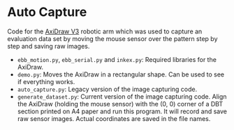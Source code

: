 # Auto Capture

Code for the [AxiDraw V3](https://shop.evilmadscientist.com/productsmenu/846) robotic arm which was used to capture an evaluation data set by moving the mouse sensor over the pattern step by step and saving raw images.

 * ```ebb_motion.py```, ```ebb_serial.py``` and ```inkex.py```: Required libraries for the AxiDraw.
 * ```demo.py```: Moves the AxiDraw in a rectangular shape. Can be used to see if everything works.
 * ```auto_capture.py```: Legacy version of the image capturing code.
 * ```generate_dataset.py```: Current version of the image capturing code. Align the AxiDraw (holding the mouse sensor) with the (0, 0) corner of a DBT section printed on A4 paper and run this program. It will record and save raw sensor images. Actual coordinates are saved in the file names.
